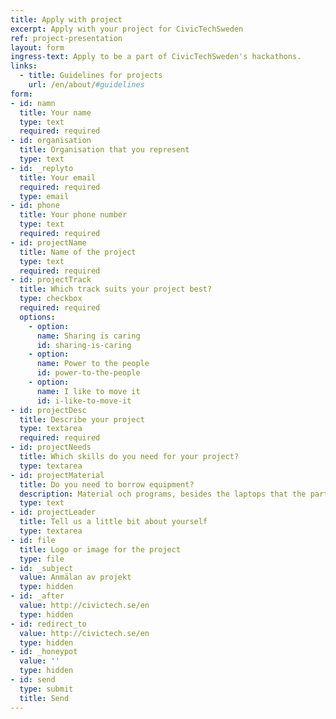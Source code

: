 ```yaml
---
title: Apply with project
excerpt: Apply with your project for CivicTechSweden
ref: project-presentation
layout: form
ingress-text: Apply to be a part of CivicTechSweden's hackathons.
links:
  - title: Guidelines for projects
    url: /en/about/#guidelines
form:
- id: namn
  title: Your name
  type: text
  required: required
- id: organisation
  title: Organisation that you represent
  type: text
- id: _replyto
  title: Your email
  required: required
  type: email
- id: phone
  title: Your phone number
  type: text
  required: required
- id: projectName
  title: Name of the project
  type: text
  required: required
- id: projectTrack
  title: Which track suits your project best?
  type: checkbox
  required: required
  options:
    - option:
      name: Sharing is caring
      id: sharing-is-caring
    - option:
      name: Power to the people
      id: power-to-the-people
    - option:
      name: I like to move it
      id: i-like-to-move-it
- id: projectDesc
  title: Describe your project
  type: textarea
  required: required
- id: projectNeeds
  title: Which skills do you need for your project?
  type: textarea
- id: projectMaterial
  title: Do you need to borrow equipment?
  description: Material och programs, besides the laptops that the participants will bring.
  type: text
- id: projectLeader
  title: Tell us a little bit about yourself
  type: textarea
- id: file
  title: Logo or image for the project
  type: file
- id: _subject
  value: Anmälan av projekt
  type: hidden
- id: _after
  value: http://civictech.se/en
  type: hidden
- id: redirect_to
  value: http://civictech.se/en
  type: hidden
- id: _honeypot
  value: ''
  type: hidden
- id: send
  type: submit
  title: Send
---
```

